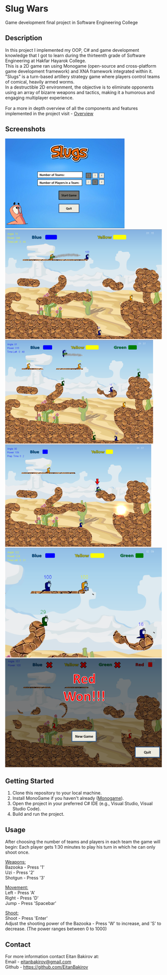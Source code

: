 # Slug Wars
Game development final project in Software Engineering College

## Description

In this project I implemented my OOP, C# and game development knowledge that I got to learn during the thirteenth grade of Software Engineering at Hakfar Hayarok College.<br>
This is a 2D game ran using Monogame (open-source and cross-platform game development framework) and XNA framework integrated within it. <br>
"Slugs" is a turn-based artillery strategy game where players control teams of comical, heavily armed worms. <br>
In a destructible 2D environment, the objective is to eliminate opponents using an array of bizarre weapons and tactics, making it a humorous and engaging multiplayer experience.<br>
<br>
For a more in depth overview of all the components and features implemented in the project visit - 
[Overview](Slugs-FinalProject-Overview.pdf)

## Screenshots

![Menu](/GameScreenshots/Menu.png)
![Scene1](/GameScreenshots/Scene1.png)
![Scene2](/GameScreenshots/Scene2.png)
![Scene3](/GameScreenshots/Scene3.png)
![Scene4](/GameScreenshots/Scene4.png)
![End Game](/GameScreenshots/EndGame.png)


## Getting Started

1. Clone this repository to your local machine.
2. Install MonoGame if you haven't already ([Monogame](https://docs.monogame.net/articles/getting_started/0_getting_started.html)).
3. Open the project in your preferred C# IDE (e.g., Visual Studio, Visual Studio Code).
4. Build and run the project.

## Usage

After choosing the number of teams and players in each team the game will begin:
Each player gets 1:30 minutes to play his turn in which he can only shoot once.

<u>Weapons:</u><br>
Bazooka - Press '1'<br>
Uzi - Press '2'<br>
Shotgun - Press '3'<br>

<u>Movement:</u><br>
Left - Press 'A'<br>
Right - Press 'D'<br>
Jump - Press 'Spacebar'<br>

<u>Shoot:</u><br>
Shoot - Press 'Enter'<br>
Adjust the shooting power of the Bazooka - Press 'W' to increase, and 'S' to decrease. (The power ranges between 0 to 1000)

## Contact

For more information contact Eitan Bakirov at:<br>
Email - eitanbakirov@gmail.com<br>
Github - https://github.com/EitanBakirov
